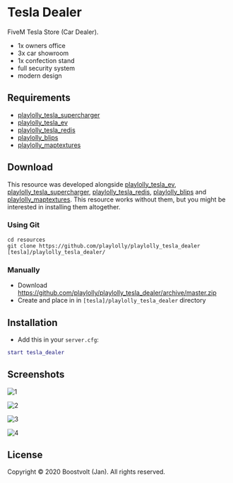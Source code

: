 # Tesla Dealer

FiveM Tesla Store (Car Dealer).
- 1x owners office
- 3x car showroom
- 1x confection stand
- full security system
- modern design

## Requirements
- [playlolly_tesla_supercharger](https://github.com/playlolly/playlolly_tesla_supercharger)
- [playlolly_tesla_ev](https://github.com/playlolly/playlolly_tesla_ev)
- [playlolly_tesla_redis](https://github.com/playlolly/playlolly_tesla_redis)
- [playlolly_blips](https://github.com/playlolly/playlolly_blips)
- [playlolly_maptextures](https://github.com/playlolly/playlolly_maptextures)

## Download

This resource was developed alongside [playlolly_tesla_ev](https://github.com/playlolly/playlolly_tesla_ev), [playlolly_tesla_supercharger](https://github.com/playlolly/playlolly_tesla_supercharger), [playlolly_tesla_redis](https://github.com/playlolly_playlolly/redis), [playlolly_blips](https://github.com/Playlolly/playlolly_blips) and [playlolly_maptextures](https://github.com/Playlolly/playlolly_maptextures). This resource works without them, but you might be interested in installing them altogether.

### Using Git
```
cd resources
git clone https://github.com/playlolly/playlolly_tesla_dealer [tesla]/playlolly_tesla_dealer/
```

### Manually
- Download https://github.com/playlolly/playlolly_tesla_dealer/archive/master.zip
- Create and place in in `[tesla]/playlolly_tesla_dealer` directory

## Installation
- Add this in your `server.cfg`:

```lua
start tesla_dealer
```

## Screenshots

![1](https://github.com/playlolly/playlolly_tesla_dealer/blob/master/img/Dealer_1.png)

![2](https://github.com/playlolly/playlolly_tesla_dealer/blob/master/img/Dealer_2.png)

![3](https://github.com/playlolly/playlolly_tesla_dealer/blob/master/img/Dealer_3.png)

![4](https://github.com/playlolly/playlolly_tesla_dealer/blob/master/img/Dealer_4.png)

## License

Copyright © 2020 Boostvolt (Jan). All rights reserved.
